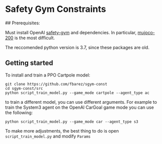 # Safety Gym Constraints

## Prerequisites:

Must install OpenAI [safety-gym](https://github.com/openai/safety-gym) and dependencies.
In particular, [mujoco-200](https://www.roboti.us/download.html) is the most difficult.

The reccomended python version is 3.7, since these packages are old.

## Getting started

To install and train a PPO Cartpole model:
```
git clone https://github.com/fbarez/sgym-const
cd sgym-const/src
python script_train_model.py --game_mode cartpole --agent_type ac
```

to train a different model, you can use different arguments. For example to train the System3 agent on the OpenAI CarGoal game mode you can use the following:
```
python script_train_model.py --game_mode car --agent_type s3
```

To make more adjustments, the best thing to do is open `script_train_model.py` and modify `Params`
